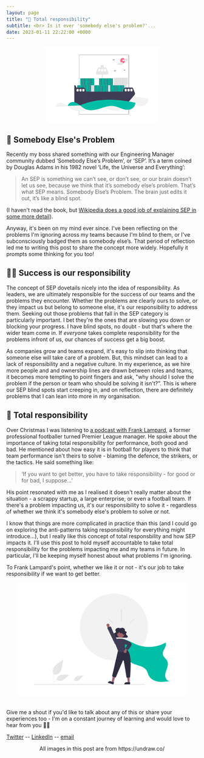 ```yaml
---
layout: page
title: "🫡 Total responsibility"
subtitle: <br> Is it ever 'somebody else's problem?'... 
date: 2023-01-11 22:22:00 +0000
---
```


<p align="center"> 
  <img width="300" height="200" src="https://github.com/lukebriscoe/lukebriscoe.github.io/blob/main/assets/img/undraw_Container_ship_re_alm4.png?raw=true">
</p>

## 🙈 Somebody Else's Problem

Recently my boss shared something with our Engineering Manager community dubbed ‘Somebody Else’s Problem’, or ‘SEP’. It’s a term coined by Douglas Adams in his 1982 novel ‘Life, the Universe and Everything’:

> An SEP is something we can’t see, or don’t see, or our brain doesn’t let us see, because we think that it’s somebody else’s problem. That’s what SEP means. Somebody Else’s Problem. The brain just edits it out, it’s like a blind spot.

(I haven't read the book, but [Wikipedia does a good job of explaining SEP in some more detail](https://en.wikipedia.org/wiki/Somebody_else%27s_problem)).

Anyway, it's been on my mind ever since. I've been reflecting on the problems I'm ignoring across my teams because I'm blind to them, or I've subconsciously badged them as somebody else’s. That period of reflection led me to writing this post to share the concept more widely.  Hopefully it prompts some thinking for you too!

## 🙋‍♂️ Success is our responsibility

The concept of SEP dovetails nicely into the idea of responsibility. As leaders, we are ultimately responsible for the success of our teams and the problems they encounter. Whether the problems are clearly ours to solve, or they impact us but belong to someone else, it's our responsibility to address them. Seeking out those problems that fall in the SEP category is particularly important. I bet they're the ones that are slowing you down or blocking your progress. I have blind spots, no doubt - but that's where the wider team come in. If _everyone_ takes complete responsibility for the problems infront of us, our chances of success get a big boost.

As companies grow and teams expand, it's easy to slip into thinking that someone else will take care of a problem. But, this mindset can lead to a lack of responsibility and a negative culture. In my experience, as we hire more people and and ownership lines are drawn between roles and teams, it becomes more tempting to point fingers and ask, "why should I solve the problem if the person or team who should be solving it isn't?". This is where our SEP blind spots start creeping in, and on reflection, there are definitely problems that I can lean into more in my organisation.

## 💯 Total responsibility

Over Christmas I was listening to [a podcast with Frank Lampard](https://www.thehighperformancepodcast.com/podcast/frank-lampard), a former professional footballer turned Premier League manager. He spoke about the importance of taking total responsibility for performance, both good and bad. He mentioned about how easy it is in football for players to think that team performance isn't theirs to solve - blaming the defence, the strikers, or the tactics. He said something like:

> ‘If you want to get better, you have to take responsibility - for good or for bad, I suppose…’

His point resonated with me as I realised it doesn't really matter about the situation - a scrappy startup, a large enterprise, or even a football team. If there's a problem impacting us, it's our responsibility to solve it - regardless of whether we think it's somebody else's problem to solve or not.

I know that things are more complicated in practice than this (and I could go on exploring the anti-patterns taking responsibility for everything might introduce...), but I really like this concept of total responsbility and how SEP impacts it. I'll use this post to hold myself accountable to take total responsibility for the problems impacting me and my teams in future. In particular, I'll be keeping myself honest about what problems I'm ignoring. 

To Frank Lampard's point, whether we like it or not - it's our job to take responsibility if we want to get better. 

<p align="center"> 
  <img width="450" height="300" src="https://github.com/lukebriscoe/lukebriscoe.github.io/blob/main/assets/img/undraw_Powerful_re_frhr.png?raw=true">
</p>


<br> Give me a shout if you'd like to talk about any of this or share your experiences too - I'm on a constant journey of learning and would love to hear from you 👨‍🏫 

[Twitter](https://twitter.com/lukebriscoe) -- [LinkedIn](https://www.linkedin.com/in/lbriscoe/) -- [email](mailto:luke@lukebriscoe.com)

<center>All images in this post are from https://undraw.co/</center>
